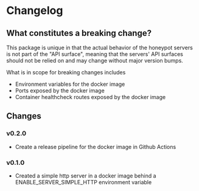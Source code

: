 # Changelog

## What constitutes a breaking change?

This package is unique in that the actual behavior of the honeypot servers is not part of the "API surface", meaning that the servers' API surfaces should not be relied on and may change without major version bumps.

What is in scope for breaking changes includes

- Environment variables for the docker image
- Ports exposed by the docker image
- Container healthcheck routes exposed by the docker image

## Changes

### v0.2.0

- Create a release pipeline for the docker image in Github Actions

### v0.1.0

- Created a simple http server in a docker image behind a ENABLE_SERVER_SIMPLE_HTTP environment variable